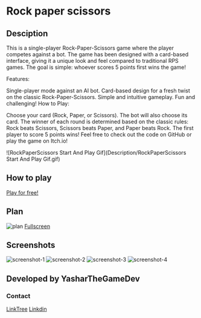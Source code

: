 # Rock paper scissors 

## Desciption
This is a single-player Rock-Paper-Scissors game where the player competes against a bot. The game has been designed with a card-based interface, giving it a unique look and feel compared to traditional RPS games. The goal is simple: whoever scores 5 points first wins the game!

Features:

Single-player mode against an AI bot.
Card-based design for a fresh twist on the classic Rock-Paper-Scissors.
Simple and intuitive gameplay.
Fun and challenging!
How to Play:

Choose your card (Rock, Paper, or Scissors).
The bot will also choose its card.
The winner of each round is determined based on the classic rules: Rock beats Scissors, Scissors beats Paper, and Paper beats Rock.
The first player to score 5 points wins!
Feel free to check out the code on GitHub or play the game on Itch.io!

![RockPaperScissors Start And Play Gif](Description/RockPaperScissors Start And Play Gif.gif)

## How to play
[Play for free!](https://yasharthegamedev.itch.io/rock-paper-scissors)

## Plan
![plan](Description/plan.jpg)
[Fullscreen](https://drive.google.com/file/d/1D_gsY81G7Drmmii5rimHCK6C5tZ3q1Zn/view?usp=sharing)

## Screenshots
![screenshot-1](Description/screenshot-1.jpg)
![screenshot-2](Description/screenshot-2.jpg)
![screenshot-3](Description/screenshot-3.jpg)
![screenshot-4](Description/screenshot-4.jpg)

## Developed by YasharTheGameDev
### Contact
[LinkTree](https://linktr.ee/YasharTheGameDev)
[Linkdin](https://www.linkedin.com/in/yashar-mirzaei-315135278)
